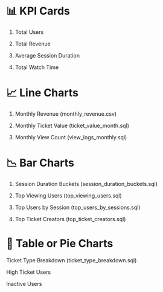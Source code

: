 # 📊 KPI Cards

1) Total Users

2) Total Revenue

3) Average Session Duration

4) Total Watch Time

# 📈 Line Charts

1) Monthly Revenue (monthly_revenue.csv)

2) Monthly Ticket Value (ticket_value_month.sql)

3) Monthly View Count (view_logs_monthly.sql)

# 📉 Bar Charts

1) Session Duration Buckets (session_duration_buckets.sql)

2) Top Viewing Users (top_viewing_users.sql)

3) Top Users by Session (top_users_by_sessions.sql)

4) Top Ticket Creators (top_ticket_creators.sql)

# 🧾 Table or Pie Charts

Ticket Type Breakdown (ticket_type_breakdown.sql)

High Ticket Users

Inactive Users
